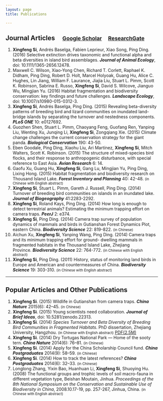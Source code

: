 ```yaml
---
layout: page
title: Publications

---
```



## Journal Articles     <small>[**Google Scholar**](http://scholar.google.com/citations?user=wI1qfPsAAAAJ&hl=en)     [**ResearchGate**](https://www.researchgate.net/profile/Xingfeng_Si)</small>

1. **Xingfeng Si**, Andrés Baselga, Fabien Leprieur, Xiao Song, Ping Ding. (2016) Selective extinction drives taxonomic and functional alpha and beta diversities in island bird assemblages. ***Journal of Animal Ecology***, doi: 10.1111/1365-2656.12478.
1. Maxwell C. Wilson, Xiao-Yong Chen, Richard T. Corlett, Raphael K. Didham, Ping Ding, Robert D. Holt, Marcel Holyoak, Guang Hu, Alice C. Hughes, Lin Jiang, William F. Laurance, Jiajia Liu, Stuart L. Pimm, Scott K. Robinson, Sabrina E. Russo, **Xingfeng Si**, David S. Wilcove, Jianguo Wu, Mingjian Yu. (2016) Habitat fragmentation and biodiversity conservation: key findings and future challenges. ***Landscape Ecology***, doi: 10.1007/s10980-015-0312-3.
1. **Xingfeng Si**, Andrés Baselga, Ping Ding. (2015) Revealing beta-diversity patterns of breeding bird and lizard communities on inundated land-bridge islands by separating the turnover and nestedness components. ***PLoS ONE*** 10: e0127692.
1. Guozhen Shen, Stuart L. Pimm, Chaoyang Feng, Guofang Ren, Yanping Liu, Wenting Xu, Junqing Li, **Xingfeng Si**, Zongqiang Xie. (2015) Climate change challenges the current conservation strategy for the giant panda. ***Biological Conservation*** 190: 43-50.
1. Eben Goodale, Ping Ding, Xiaohu Liu, Ari Martínez, **Xingfeng Si**, Mitch Walters, Scott K. Robinson. (2015) The structure of mixed-species bird flocks, and their response to anthropogenic disturbance, with special reference to East Asia. ***Avian Research*** 6: 14.
1. Gaofu Xu, Guang Hu, **Xingfeng Si**, Gang Lu, Mingjian Yu, Ping Ding, Lixing Hong. (2015) Habitat fragmentation and biodiversity research on Thousand Island Lake. ***Forest Inventory and Planning*** 40: 42-48. <small>(in Chinese with English abstract)</small>
1. **Xingfeng Si**, Stuart L. Pimm, Gareth J. Russell, Ping Ding. (2014) Turnover of breeding bird communities on islands in an inundated lake. ***Journal of Biogeography*** 41:2283-2292.
1. **Xingfeng Si**, Roland Kays, Ping Ding. (2014) How long is enough to detect terrestrial animals? Estimating the minimum trapping effort on camera traps. ***PeerJ*** 2: e374.
1. **Xingfeng Si**, Ping Ding. (2014) Camera trap survey of population dynamics of mammals and birds in Gutianshan Forest Dynamics Plot, eastern China. ***Biodiversity Science*** 22: 819-822. <small>(in Chinese)</small>
1. Aichun Xu, **Xingfeng Si**, Yanping Wang, Ping Ding. (2014) Camera traps and its minimum trapping effort for ground- dwelling mammals in fragmented habitats in the Thousand Island Lake, Zhejiang Province. ***Biodiversity Science*** 22: 764-772. <small>(in Chinese with English abstract)</small>
1. **Xingfeng Si**, Ping Ding. (2011) History, status of monitoring land birds in Europe and American and countermeasures of China. ***Biodiversity Science*** 19: 303-310. <small>(in Chinese with English abstract)</small>

---


## Popular Articles and Other Publications

1. **Xingfeng Si**. (2015) Wildlife in Gutianshan from camera traps. ***China Nature*** 2015(6): 42–45. <small>(in Chinese)</small>
1. **Xingfeng Si**. (2015) Young scientists need collaboration. ***Journal of Brief Ideas***, doi: 10.5281/zenodo.22313.
1. **Xingfeng Si**. (2014) *Species Turnover and Beta Diversity of Breeding Bird Communities in Fragmented Habitats*. PhD dissertation, Zhejiang University, Hangzhou. <small>(in Chinese with English abstract)</small> [PDF(2.5M)](http://sixf.org/files/articles/Si2014.pdf)
1. **Xingfeng Si**. (2014) Dry Tortugas National Park — Home of the sooty tern. ***China Nature*** 2014(6): 76–81. <small>(in Chinese)</small>
1. **Xingfeng Si**. (2014) Apply for the China Scholarship Council fund. ***China Postgraduates*** 2014(9): 58–59. <small>(in Chinese)</small>
1. **Xingfeng Si**. (2014) How to track the latest references? ***China Postgraduates*** 2014(6): 32–33. <small>(in Chinese)</small>
1. Longlong Zhang, Yixin Bao, Huanhuan Li, **Xingfeng Si**, Shuoying Hu. (2008) The functional groups and trophic levels of soil macro-fauna in different vegetation type, Beishan Moutain, Jinhua. *Proceedings of the 8th National Symposium on the Conservation and Sustainable Use of Biodiversity in China*, 2008.10.17-19, pp. 257-267, Jinhua, China. <small>(in Chinese with English abstract)</small>